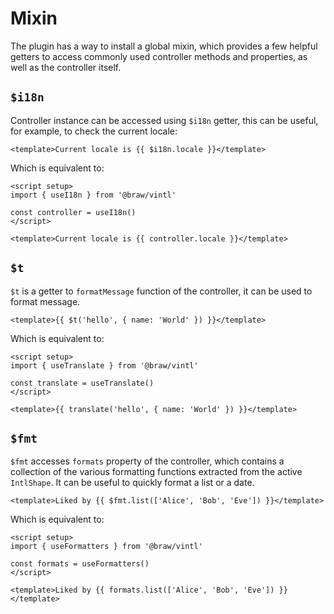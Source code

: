 # Mixin

The plugin has a way to install a global mixin, which provides a few helpful
getters to access commonly used controller methods and properties, as well as
the controller itself.

## `$i18n`

Controller instance can be accessed using `$i18n` getter, this can be useful,
for example, to check the current locale:

```vue
<template>Current locale is {{ $i18n.locale }}</template>
```

Which is equivalent to:

```vue
<script setup>
import { useI18n } from '@braw/vintl'

const controller = useI18n()
</script>

<template>Current locale is {{ controller.locale }}</template>
```

## `$t`

`$t` is a getter to `formatMessage` function of the controller, it can be used
to format message.

```vue
<template>{{ $t('hello', { name: 'World' }) }}</template>
```

Which is equivalent to:

```vue
<script setup>
import { useTranslate } from '@braw/vintl'

const translate = useTranslate()
</script>

<template>{{ translate('hello', { name: 'World' }) }}</template>
```

## `$fmt`

`$fmt` accesses `formats` property of the controller, which contains a
collection of the various formatting functions extracted from the active
`IntlShape`. It can be useful to quickly format a list or a date.

```vue
<template>Liked by {{ $fmt.list(['Alice', 'Bob', 'Eve']) }}</template>
```

Which is equivalent to:

```vue
<script setup>
import { useFormatters } from '@braw/vintl'

const formats = useFormatters()
</script>

<template>Liked by {{ formats.list(['Alice', 'Bob', 'Eve']) }}</template>
```
